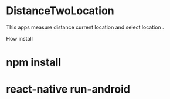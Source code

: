 # DistanceTwoLocation
This apps measure distance current location and select location .

How install
# npm install
# react-native run-android
